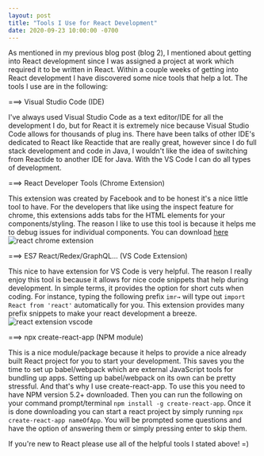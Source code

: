 ```yaml
---
layout: post
title: "Tools I Use for React Development"
date: 2020-09-23 10:00:00 -0700
---
```

As mentioned in my previous blog post (blog 2), I mentioned about getting into React development since I was assigned a project at work which required it to be written in React. Within a couple weeks of getting into React development I have discovered some nice tools that help a lot. The tools I use are in the following:

===> Visual Studio Code (IDE)

I've always used Visual Studio Code as a text editor/IDE for all the development I do, but for React it is extremely nice because Visual Studio Code allows for thousands of plug ins. There have been talks of other IDE's dedicated to React like Reactide that are really great, however since I do full stack development and code in Java, I wouldn't like the idea of switching from Reactide to another IDE for Java. With the VS Code I can do all types of development.

===> React Developer Tools (Chrome Extension)

This extension was created by Facebook and to be honest it's a nice little tool to have. For the developers that like using the inspect feature for chrome, this extensions adds tabs for the HTML elements for your components/styling. The reason I like to use this tool is because it helps me to debug issues for individual components. You can download [here][react-chrome-ex]
![react chrome extension]({{site.url}}/assets/ss1.png)

===> ES7 React/Redex/GraphQL... (VS Code Extension)

This nice to have extension for VS Code is very helpful. The reason I really enjoy this tool is because it allows for nice code snippets that help during development. In simple terms, it provides the option for short cuts when coding. For instance, typing the following prefix `imr→` will type out `import React from 'react'` automatically for you. This extension provides many prefix snippets to make your react development a breeze.
![react extension vscode]({{site.url}}/assets/ss2.png)

===> npx create-react-app (NPM module)

This is a nice module/package because it helps to provide a nice already built React project for you to start your development. This saves you the time to set up babel/webpack which are external JavaScript tools for bundling up apps. Setting up babel/webpack on its own can be pretty stressful. And that's why I use create-react-app. To use this you need to have NPM version 5.2+ downloaded. Then you can run the following on your command prompt/terminal `npm install -g create-react-app`. Once it is done downloading you can start a react project by simply running `npx create-react-app nameOfApp`. You will be prompted some questions and have the option of answering them or simply pressing enter to skip them.

If you're new to React please use all of the helpful tools I stated above! =)

[react-chrome-ex]: https://chrome.google.com/webstore/detail/react-developer-tools/fmkadmapgofadopljbjfkapdkoienihi?hl=en


